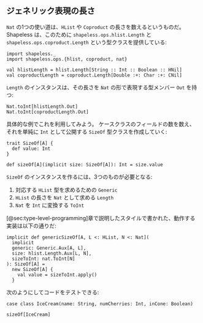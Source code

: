 ## ジェネリック表現の長さ

`Nat` の1つの使い道は、`HList` や `Coproduct` の長さを数えるというものだ。
Shapeless は、このために `shapeless.ops.hlist.Length` と `shapeless.ops.coproduct.Length` という型クラスを提供している:

```tut:book:silent
import shapeless._
import shapeless.ops.{hlist, coproduct, nat}
```

```tut:book
val hlistLength = hlist.Length[String :: Int :: Boolean :: HNil]
val coproductLength = coproduct.Length[Double :+: Char :+: CNil]
```

`Length` のインスタンスは、その長さを `Nat` の形で表現する型メンバー `Out` を持つ:

```tut:book
Nat.toInt[hlistLength.Out]
Nat.toInt[coproductLength.Out]
```

具体的な例でこれを利用してみよう。
ケースクラスのフィールドの数を数え、それを単純に `Int` として公開する `SizeOf` 型クラスを作成していく:

```tut:book:silent
trait SizeOf[A] {
  def value: Int
}

def sizeOf[A](implicit size: SizeOf[A]): Int = size.value
```

`SizeOf` のインスタンスを作るには、3つのものが必要となる:

1. 対応する `HList` 型を求めるための `Generic`
2. `HList` の長さを  `Nat` として求める `Length`
3. `Nat` を `Int` に変換する `ToInt`

[@sec:type-level-programming]章で説明したスタイルで書かれた、動作する実装は以下の通りだ:

```tut:book:silent
implicit def genericSizeOf[A, L <: HList, N <: Nat](
  implicit
  generic: Generic.Aux[A, L],
  size: hlist.Length.Aux[L, N],
  sizeToInt: nat.ToInt[N]
): SizeOf[A] =
  new SizeOf[A] {
    val value = sizeToInt.apply()
  }
```

次のようにしてコードをテストできる:

```tut:book:silent
case class IceCream(name: String, numCherries: Int, inCone: Boolean)
```

```tut:book
sizeOf[IceCream]
```
